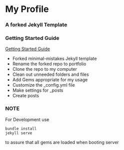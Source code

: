 # My Profile #

### A forked Jekyll Template ###
### Getting Started Guide ###
[Getting Started Guide](https://mmistakes.github.io/minimal-mistakes/docs/quick-start-guide/)

* Forked minimal-mistakes Jekyll template
* Rename the forked repo to portfolio
* Clone the repo to my computer
* Clean out unneeded folders and files
* Add Gems appropriate for my usage
* Customize the _config.yml file
* Make settings for _posts
* Create posts


### NOTE ###
For Development use
```
bundle install
jekyll serve
``` 
to assure that all gems are loaded when booting server
